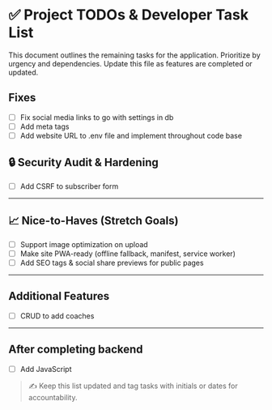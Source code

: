 # ✅ Project TODOs & Developer Task List

This document outlines the remaining tasks for the application. Prioritize by urgency and dependencies. Update this file as features are completed or updated.

## Fixes

- [ ] Fix social media links to go with settings in db
- [ ] Add meta tags
- [ ] Add website URL to .env file and implement throughout code base

## 🔒 Security Audit & Hardening

- [ ] Add CSRF to subscriber form

---

## 📈 Nice-to-Haves (Stretch Goals)

- [ ] Support image optimization on upload
- [ ] Make site PWA-ready (offline fallback, manifest, service worker)
- [ ] Add SEO tags & social share previews for public pages

---

## Additional Features

- [ ] CRUD to add coaches

---

## After completing backend

- [ ] Add JavaScript

> ✍️ Keep this list updated and tag tasks with initials or dates for accountability.
